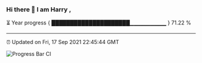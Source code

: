 ### Hi there 👋 I am Harry , 

⏳ Year progress { █████████████████████▁▁▁▁▁▁▁▁▁ } 71.22 %

---

⏰ Updated on Fri, 17 Sep 2021 22:45:44 GMT

![Progress Bar CI](https://github.com/duykhang68/duykhang68/workflows/Progress%20Bar%20CI/badge.svg)
